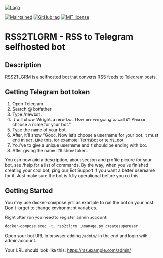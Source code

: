[![Logo](https://dntsk.dev/assets/logo_transparent_crop_360.png)](https://dntsk.dev)

[![Maintained](https://img.shields.io/badge/maintained%20by-dntsk.dev-blue.svg)](https://dntsk.dev/) [![GitHub tag](https://img.shields.io/github/tag/dntsk/rss2tlgrm.svg)](https://github.com/dntsk/rss2tlgrm/tags/) [![MIT license](https://img.shields.io/badge/license-MIT-blue.svg)](https://opensource.org/licenses/MIT)

# RSS2TLGRM - RSS to Telegram selfhosted bot

## Description

RSS2TLGRM is a selfhosted bot that converts RSS feeds to Telegram posts.

## Getting Telegram bot token

1. Open Telegram
2. Search @ botfather
3. Type /newbot .
4. It will show “Alright, a new bot. How are we going to call it? Please choose a name for your bot.”
5. Type the name of your bot.
6. After, it’ll show “Good. Now let’s choose a username for your bot. It must end in `bot`. Like this, for example: TetrisBot or tetris_bot.”
7. You’ve to give a unique username and it should be ending with bot.
8. After giving the name it’ll show token.

You can now add a description, about section and profile picture for your bot, see /help for a list of commands. By the way, when you’ve finished creating your cool bot, ping our Bot Support if you want a better username for it. Just make sure the bot is fully operational before you do this.

## Getting Started

You may use docker-compose.yml as example to run the bot on your host. Don't forget to change environment variables.

Right after run you need to register admin account:

```bash
docker-compose exec -ti rss2tlgrm ./manage.py createsuperuser
```

Open your bot URL in browser adding `/admin/` in the end and login with admin account.

Your URL should look like this: https://rss.example.com/admin/
